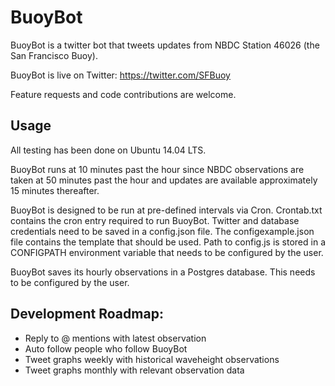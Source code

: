 # BuoyBot

BuoyBot is a twitter bot that tweets updates from NBDC Station 46026 (the San Francisco Buoy).

BuoyBot is live on Twitter: https://twitter.com/SFBuoy

Feature requests and code contributions are welcome.

## Usage
All testing has been done on Ubuntu 14.04 LTS.

BuoyBot runs at 10 minutes past the hour since NBDC observations are taken at 50 minutes past the hour and updates are available approximately 15 minutes thereafter.

BuoyBot is designed to be run at pre-defined intervals via Cron. Crontab.txt contains the cron entry required to run BuoyBot. Twitter and database credentials need to be saved in a config.json file. The configexample.json file contains the template that should be used. Path to config.js is stored in a CONFIGPATH environment variable that needs to be configured by the user.

BuoyBot saves its hourly observations in a Postgres database. This needs to be configured by the user.


## Development Roadmap:
- Reply to @ mentions with latest observation
- Auto follow people who follow BuoyBot
- Tweet graphs weekly with historical waveheight observations
- Tweet graphs monthly with relevant observation data